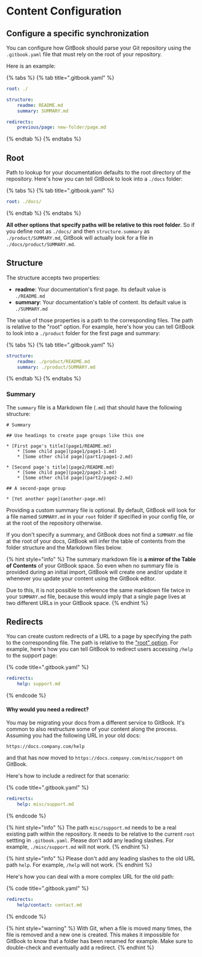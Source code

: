 # Content Configuration

## Configure a specific synchronization <a href="#configure-a-specific-synchronization" id="configure-a-specific-synchronization"></a>

You can configure how GitBook should parse your Git repository using the `.gitbook.yaml` file that must rely on the root of your repository.‌

Here is an example:

{% tabs %}
{% tab title=".gitbook.yaml" %}
```yaml
root: ./

​structure:  
    readme: README.md  
    summary: SUMMARY.md​

redirects:  
    previous/page: new-folder/page.md
```
{% endtab %}
{% endtabs %}

## Root

Path to lookup for your documentation defaults to the root directory of the repository. Here's how you can tell GitBook to look into a `./docs` folder:

{% tabs %}
{% tab title=".gitbook.yaml" %}
```yaml
root: ./docs/
```
{% endtab %}
{% endtabs %}

**All other options that specify paths will be relative to this root folder**. So if you define root as `./docs/` and then `structure.summary` as `./product/SUMMARY.md`, GitBook will actually look for a file in `./docs/product/SUMMARY.md`.‌

## ​Structure‌ <a href="#structure" id="structure"></a>

The structure accepts two properties:‌

* **readme**: Your documentation's first page. Its default value is `./README.md`
* **summary**: Your documentation's table of content. Its default value is `./SUMMARY.md`

The value of those properties is a path to the corresponding files. The path is relative to the "root" option. For example, here's how you can tell GitBook to look into a `./product` folder for the first page and summary:

{% tabs %}
{% tab title=".gitbook.yaml" %}
```yaml
structure:  
    readme: ./product/README.md
    summary: ./product/SUMMARY.md
```
{% endtab %}
{% endtabs %}

### ​Summary‌ <a href="#summary" id="summary"></a>

The `summary` file is a Markdown file (`.md`) that should have the following structure:

```
‌# Summary​

## Use headings to create page groups like this one​

* [First page's title](page1/README.md)    
    * [Some child page](page1/page1-1.md)    
    * [Some other child page](part1/page1-2.md)

* [Second page's title](page2/README.md)    
    * [Some child page](page2/page2-1.md)    
    * [Some other child page](part2/page2-2.md)    

## A second-page group​

* [Yet another page](another-page.md)
```

Providing a custom summary file is optional. By default, GitBook will look for a file named `SUMMARY.md` in your `root` folder if specified in your config file, or at the root of the repository otherwise.

If you don't specify a summary, and GitBook does not find a `SUMMARY.md` file at the root of your docs, GitBook will infer the table of contents from the folder structure and the Markdown files below.‌

{% hint style="info" %}
The summary markdown file is **a mirror of the Table of Contents** of your GitBook space. So even when no summary file is provided during an initial import, GitBook will create one and/or update it whenever you update your content using the GitBook editor.

Due to this, it is not possible to reference the same markdown file twice in your `SUMMARY.md` file, because this would imply that a single page lives at two different URLs in your GitBook space.
{% endhint %}

## ​Redirects <a href="#redirects" id="redirects"></a>

You can create custom redirects of a URL to a page by specifying the path to the corresponding file. The path is relative to the ["root" option](https://docs.gitbook.com/integrations/github#root). For example, here's how you can tell GitBook to redirect users accessing `/help` to the support page:

{% code title=".gitbook.yaml" %}
```yaml
redirects:  
    help: support.md
```
{% endcode %}

#### Why would you need a redirect?

You may be migrating your docs from a different service to GitBook. It's common to also restructure some of your content along the process. Assuming you had the following URL in your old docs:

`https://docs.company.com/help`

and that has now moved to `https://docs.company.com/misc/support` on GitBook.

Here's how to include a redirect for that scenario:

{% code title=".gitbook.yaml" %}
```yaml
redirects:
    help: misc/support.md
```
{% endcode %}

{% hint style="info" %}
The path `misc/support.md` needs to be a real existing path within the repository. It needs to be relative to the current `root` settting in `.gitbook.yaml`. Please don't add any leading slashes. For example, `./misc/support.md` will not work.
{% endhint %}

{% hint style="info" %}
Please don't add any leading slashes to the old URL path `help`. For example, `/help` will not work.
{% endhint %}

Here's how you can deal with a more complex URL for the old path:

{% code title=".gitbook.yaml" %}
```yaml
redirects:  
    help/contact: contact.md
```
{% endcode %}

{% hint style="warning" %}
With Git, when a file is moved many times, the file is removed and a new one is created. This makes it impossible for GitBook to know that a folder has been renamed for example. Make sure to double-check and eventually add a redirect.
{% endhint %}
